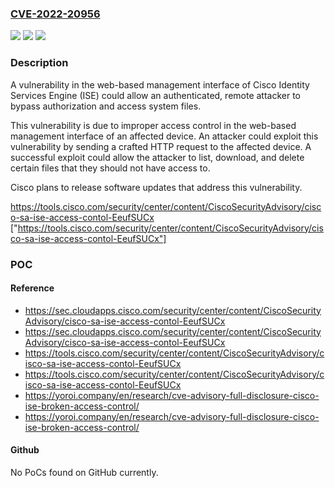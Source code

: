 ### [CVE-2022-20956](https://cve.mitre.org/cgi-bin/cvename.cgi?name=CVE-2022-20956)
![](https://img.shields.io/static/v1?label=Product&message=Cisco%20Identity%20Services%20Engine%20Software&color=blue)
![](https://img.shields.io/static/v1?label=Version&message=%3D%203.1.0%20&color=brighgreen)
![](https://img.shields.io/static/v1?label=Vulnerability&message=Incorrect%20Use%20of%20Privileged%20APIs&color=brighgreen)

### Description

A vulnerability in the web-based management interface of Cisco Identity Services Engine (ISE) could allow an authenticated, remote attacker to bypass authorization and access system files. This vulnerability is due to improper access control in the web-based management interface of an affected device. An attacker could exploit this vulnerability by sending a crafted HTTP request to the affected device. A successful exploit could allow the attacker to list, download, and delete certain files that they should not have access to. Cisco plans to release software updates that address this vulnerability.    https://tools.cisco.com/security/center/content/CiscoSecurityAdvisory/cisco-sa-ise-access-contol-EeufSUCx ["https://tools.cisco.com/security/center/content/CiscoSecurityAdvisory/cisco-sa-ise-access-contol-EeufSUCx"]

### POC

#### Reference
- https://sec.cloudapps.cisco.com/security/center/content/CiscoSecurityAdvisory/cisco-sa-ise-access-contol-EeufSUCx
- https://sec.cloudapps.cisco.com/security/center/content/CiscoSecurityAdvisory/cisco-sa-ise-access-contol-EeufSUCx
- https://tools.cisco.com/security/center/content/CiscoSecurityAdvisory/cisco-sa-ise-access-contol-EeufSUCx
- https://tools.cisco.com/security/center/content/CiscoSecurityAdvisory/cisco-sa-ise-access-contol-EeufSUCx
- https://yoroi.company/en/research/cve-advisory-full-disclosure-cisco-ise-broken-access-control/
- https://yoroi.company/en/research/cve-advisory-full-disclosure-cisco-ise-broken-access-control/

#### Github
No PoCs found on GitHub currently.

